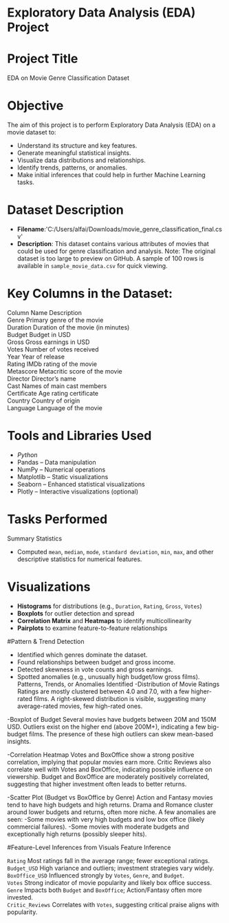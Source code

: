 # Exploratory Data Analysis (EDA) Project

# Project Title
EDA on Movie Genre Classification Dataset

# Objective
The aim of this project is to perform Exploratory Data Analysis (EDA) on a movie dataset to:
- Understand its structure and key features.
- Generate meaningful statistical insights.
- Visualize data distributions and relationships.
- Identify trends, patterns, or anomalies.
- Make initial inferences that could help in further Machine Learning tasks.

# Dataset Description
- **Filename**:'C:/Users/alfai/Downloads/movie_genre_classification_final.csv'
- **Description**: This dataset contains various attributes of movies that could be used for genre classification and analysis.
Note: The original dataset is too large to preview on GitHub. A sample of 100 rows is available in `sample_movie_data.csv` for quick viewing.

# Key Columns in the Dataset:
Column Name     Description                                 
Genre           Primary genre of the movie                  
Duration        Duration of the movie (in minutes)          
Budget          Budget in USD                               
Gross           Gross earnings in USD                       
Votes           Number of votes received                    
Year            Year of release                             
Rating          IMDb rating of the movie                    
Metascore       Metacritic score of the movie               
Director        Director’s name                             
Cast            Names of main cast members                  
Certificate     Age rating certificate                      
Country         Country of origin                           
Language        Language of the movie                      

# Tools and Libraries Used
- *Python*
- Pandas – Data manipulation
- NumPy – Numerical operations
- Matplotlib – Static visualizations
- Seaborn – Enhanced statistical visualizations
- Plotly – Interactive visualizations (optional)

# Tasks Performed
 Summary Statistics
- Computed `mean`, `median`, `mode`, `standard deviation`, `min`, `max`, and other descriptive statistics for numerical features.

# Visualizations
- **Histograms** for distributions (e.g., `Duration`, `Rating`, `Gross`, `Votes`)
- **Boxplots** for outlier detection and spread
- **Correlation Matrix** and **Heatmaps** to identify multicollinearity
- **Pairplots** to examine feature-to-feature relationships

#Pattern & Trend Detection
- Identified which genres dominate the dataset.
- Found relationships between budget and gross income.
- Detected skewness in vote counts and gross earnings.
- Spotted anomalies (e.g., unusually high budget/low gross films).
  Patterns, Trends, or Anomalies Identified
-Distribution of Movie Ratings
Ratings are mostly clustered between 4.0 and 7.0, with a few higher-rated films.
A right-skewed distribution is visible, suggesting many average-rated movies, few high-rated ones.

-Boxplot of Budget
Several movies have budgets between 20M and 150M USD.
Outliers exist on the higher end (above 200M+), indicating a few big-budget films.
The presence of these high outliers can skew mean-based insights.

-Correlation Heatmap
Votes and BoxOffice show a strong positive correlation, implying that popular movies earn more.
Critic Reviews also correlate well with Votes and BoxOffice, indicating possible influence on viewership.
Budget and BoxOffice are moderately positively correlated, suggesting that higher investment often leads to better returns.

-Scatter Plot (Budget vs BoxOffice by Genre)
Action and Fantasy movies tend to have high budgets and high returns.
Drama and Romance cluster around lower budgets and returns, often more niche.
A few anomalies are seen:
-Some movies with very high budgets and low box office (likely commercial failures).
-Some movies with moderate budgets and exceptionally high returns (possibly sleeper hits).

#Feature-Level Inferences from Visuals
 Feature           Inference                      

 `Rating`           Most ratings fall in the average range; fewer exceptional ratings.          
 `Budget_USD`       High variance and outliers; investment strategies vary widely.              
 `BoxOffice_USD`    Influenced strongly by `Votes`, `Genre`, and `Budget`.                      
 `Votes`            Strong indicator of movie popularity and likely box office success.         
 `Genre`            Impacts both `Budget` and `BoxOffice`; Action/Fantasy often more invested.  
 `Critic_Reviews`   Correlates with `Votes`, suggesting critical praise aligns with popularity. 

